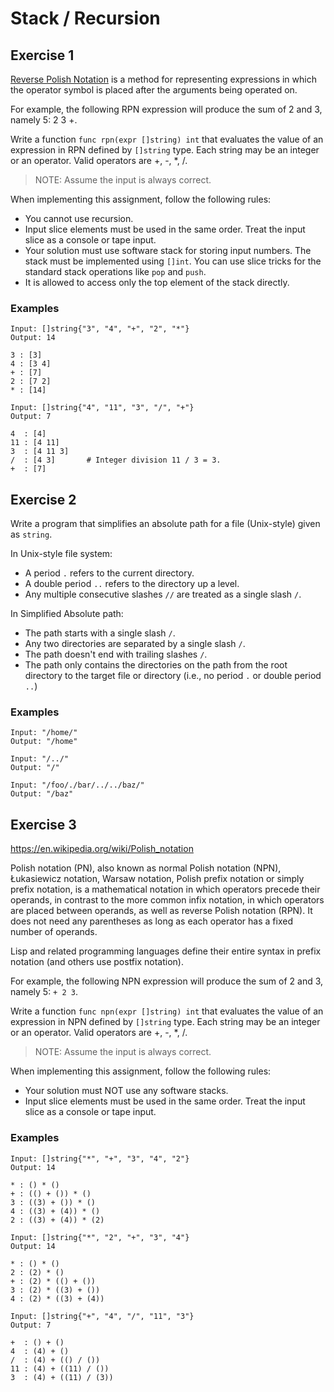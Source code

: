 # Stack / Recursion

## Exercise 1

[Reverse Polish
Notation](https://en.wikipedia.org/wiki/Reverse_Polish_notation) is a method
for representing expressions in which the operator symbol is placed after the
arguments being operated on.

For example, the following RPN expression will produce the sum of 2 and 3,
namely 5: 2 3 +.

Write a function `func rpn(expr []string) int` that evaluates the value of an
expression in RPN defined by `[]string` type. Each string may be an integer
or an operator. Valid operators are +, -, *, /.

> NOTE: Assume the input is always correct.

When implementing this assignment, follow the following rules:

* You cannot use recursion.
* Input slice elements must be used in the same order. Treat the input slice
  as a console or tape input.
* Your solution must use software stack for storing input numbers. The stack
  must be implemented using `[]int`. You can use slice tricks for the standard
  stack operations like `pop` and `push`.
* It is allowed to access only the top element of the stack directly.

### Examples

```
Input: []string{"3", "4", "+", "2", "*"}
Output: 14

3 : [3]
4 : [3 4]
+ : [7]
2 : [7 2]
* : [14]
```

```
Input: []string{"4", "11", "3", "/", "+"}
Output: 7

4  : [4]
11 : [4 11]
3  : [4 11 3]
/  : [4 3]       # Integer division 11 / 3 = 3.
+  : [7]
```

## Exercise 2

Write a program that simplifies an absolute path for a file (Unix-style) given
as `string`.

In Unix-style file system:

* A period `.` refers to the current directory.
* A double period `..` refers to the directory up a level.
* Any multiple consecutive slashes `//` are treated as a single slash `/`.

In Simplified Absolute path:

* The path starts with a single slash `/`.
* Any two directories are separated by a single slash `/`.
* The path doesn't end with trailing slashes `/`.
* The path only contains the directories on the path from the root directory to
  the target file or directory (i.e., no period `.` or double period `..`)

### Examples

```
Input: "/home/"
Output: "/home"
```

```
Input: "/../"
Output: "/"
```

```
Input: "/foo/./bar/../../baz/"
Output: "/baz"
```

## Exercise 3

https://en.wikipedia.org/wiki/Polish_notation

Polish notation (PN), also known as normal Polish notation (NPN), Łukasiewicz
notation, Warsaw notation, Polish prefix notation or simply prefix notation, is
a mathematical notation in which operators precede their operands, in contrast
to the more common infix notation, in which operators are placed between
operands, as well as reverse Polish notation (RPN). It does not need any
parentheses as long as each operator has a fixed number of operands.

Lisp and related programming languages define their entire syntax in prefix
notation (and others use postfix notation).

For example, the following NPN expression will produce the sum of 2 and 3,
namely 5: `+ 2 3`.

Write a function `func npn(expr []string) int` that evaluates the value of an
expression in NPN defined by `[]string` type. Each string may be an integer
or an operator. Valid operators are +, -, *, /.

> NOTE: Assume the input is always correct.

When implementing this assignment, follow the following rules:

* Your solution must NOT use any software stacks.
* Input slice elements must be used in the same order. Treat the input slice
  as a console or tape input.

### Examples

```
Input: []string{"*", "+", "3", "4", "2"}
Output: 14

* : () * ()
+ : (() + ()) * ()
3 : ((3) + ()) * ()
4 : ((3) + (4)) * ()
2 : ((3) + (4)) * (2)
```

```
Input: []string{"*", "2", "+", "3", "4"}
Output: 14

* : () * ()
2 : (2) * ()
+ : (2) * (() + ())
3 : (2) * ((3) + ())
4 : (2) * ((3) + (4))
```

```
Input: []string{"+", "4", "/", "11", "3"}
Output: 7

+  : () + ()
4  : (4) + ()
/  : (4) + (() / ())
11 : (4) + ((11) / ())
3  : (4) + ((11) / (3))
```
